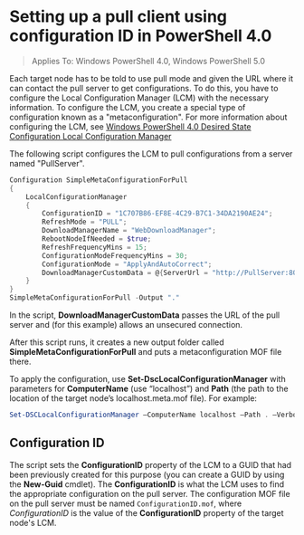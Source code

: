 # Setting up a pull client using configuration ID in PowerShell 4.0

>Applies To: Windows PowerShell 4.0, Windows PowerShell 5.0

Each target node has to be told to use pull mode and given the URL where it can contact the pull server to get configurations. To do this, you have to configure the Local Configuration Manager (LCM) with the necessary information. To configure the LCM, you create a special type of configuration known as a "metaconfiguration". For more information about configuring the LCM, see [Windows PowerShell 4.0 Desired State Configuration Local Configuration Manager](metaConfig4.md)

The following script configures the LCM to pull configurations from a server named "PullServer".

```powershell
Configuration SimpleMetaConfigurationForPull 
{ 
    LocalConfigurationManager 
    { 
        ConfigurationID = "1C707B86-EF8E-4C29-B7C1-34DA2190AE24";
        RefreshMode = "PULL";
        DownloadManagerName = "WebDownloadManager";
        RebootNodeIfNeeded = $true;
        RefreshFrequencyMins = 15;
        ConfigurationModeFrequencyMins = 30; 
        ConfigurationMode = "ApplyAndAutoCorrect";
        DownloadManagerCustomData = @{ServerUrl = "http://PullServer:8080/PSDSCPullServer/PSDSCPullServer.svc"; AllowUnsecureConnection = “TRUE”}
    } 
} 
SimpleMetaConfigurationForPull -Output "."
```

In the script, **DownloadManagerCustomData** passes the URL of the pull server and (for this example) allows an unsecured connection. 

After this script runs, it creates a new output folder called **SimpleMetaConfigurationForPull** and puts a metaconfiguration MOF file there.

To apply the configuration, use **Set-DscLocalConfigurationManager** with parameters for **ComputerName** (use “localhost”) and **Path** (the path to the location of the target node’s localhost.meta.mof file). For example: 
```powershell
Set-DSCLocalConfigurationManager –ComputerName localhost –Path . –Verbose.
```

## Configuration ID
The script sets the **ConfigurationID** property of the LCM to a GUID that had been previously created for this purpose (you can create a GUID by using the **New-Guid** cmdlet). The **ConfigurationID** is what the LCM uses to find the appropriate configuration on the pull server. The configuration MOF file on the pull server must be named `ConfigurationID.mof`, where *ConfigurationID* is the value of the **ConfigurationID** property of the target node's LCM.
